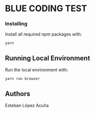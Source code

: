 # BLUE CODING TEST

### Installing

Install all required npm packages with:

```
yarn
```

## Running Local Environment

Run the local environment with:

```
yarn run browser
```

## Authors

Esteban López Acuña

